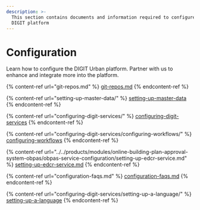 ```yaml
---
description: >-
  This section contains documents and information required to configure the
  DIGIT platform
---
```


# Configuration

Learn how to configure the DIGIT Urban platform. Partner with us to enhance and integrate more into the platform.

{% content-ref url="git-repos.md" %}
[git-repos.md](git-repos.md)
{% endcontent-ref %}

{% content-ref url="setting-up-master-data/" %}
[setting-up-master-data](setting-up-master-data/)
{% endcontent-ref %}

{% content-ref url="configuring-digit-services/" %}
[configuring-digit-services](configuring-digit-services/)
{% endcontent-ref %}

{% content-ref url="configuring-digit-services/configuring-workflows/" %}
[configuring-workflows](configuring-digit-services/configuring-workflows/)
{% endcontent-ref %}

{% content-ref url="../../products/modules/online-building-plan-approval-system-obpas/obpas-service-configuration/setting-up-edcr-service.md" %}
[setting-up-edcr-service.md](../../products/modules/online-building-plan-approval-system-obpas/obpas-service-configuration/setting-up-edcr-service.md)
{% endcontent-ref %}

{% content-ref url="configuration-faqs.md" %}
[configuration-faqs.md](configuration-faqs.md)
{% endcontent-ref %}

{% content-ref url="configuring-digit-services/setting-up-a-language/" %}
[setting-up-a-language](configuring-digit-services/setting-up-a-language/)
{% endcontent-ref %}
